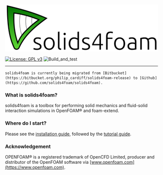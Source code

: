 ![solids4foam logo](solids4foamLogoName.png)

[![License: GPL v3](https://img.shields.io/badge/License-GPLv3-blue.svg)](https://www.gnu.org/licenses/gpl-3.0)
![Build_and_test](https://github.com/solids4foam/solids4foam/workflows/Build%20and%20test/badge.svg?branch=nextRelease)

---

```warning
solids4foam is currently being migrated from [Bitbucket](https://bitbucket.org/philip_cardiff/solids4foam-release) to [Github](https://github.com/solids4foam/solids4foam).
```

### What is solids4foam?

solids4foam is a toolbox for performing solid mechanics and fluid-solid interaction simulations in OpenFOAM® and foam-extend.


### Where do I start?

Please see the [installation guide](installation/README.md), followed by the [tutorial guide](tutorials/README.md).


### Acknowledgement

OPENFOAM® is a registered trademark of OpenCFD Limited, producer and distributor of the OpenFOAM software via [www.openfoam.com](https://www.openfoam.com).